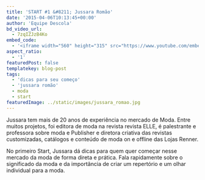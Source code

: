```yaml
---
title: 'START #1 &#8211; Jussara Romão'
date: '2015-04-06T10:13:45+00:00'
author: 'Equipe Descola'
bd_video_url:
  - 7zqIZJzB4Ko
embed_code:
  - '<iframe width="560" height="315" src="https://www.youtube.com/embed/7zqIZJzB4Ko" frameborder="0" allowfullscreen></iframe>'
aspect_ratio:
  - '1'
featuredPost: false
templatekey: blog-post
tags:
  - 'dicas para seu começo'
  - 'jussara romão'
  - moda
  - start
featuredImage: ../static/images/jussara_romao.jpg
---
```


Jussara tem mais de 20 anos de experiência no mercado de Moda. Entre muitos projetos, foi editora de moda na revista revista ELLE, é palestrante e professora sobre moda e Publisher e diretora criativa das revistas customizadas, catálogos e conteúdo de moda on e offline das Lojas Renner.

No primeiro Start, Jussara dá dicas para quem quer começar nesse mercado da moda de forma direta e prática. Fala rapidamente sobre o significado da moda e da importância de criar um repertório e um olhar individual para a moda.
